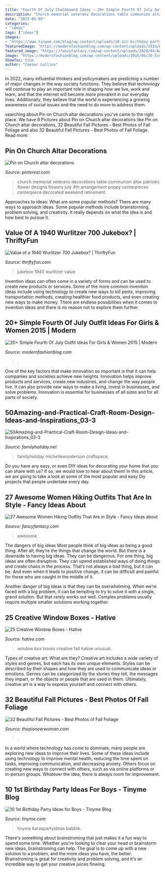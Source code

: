```yaml
---
title: "Fourth Of July Chalkboard Ideas ~ 20+ Simple Fourth Of July Outfit Ideas For Girls &amp; Women 2015"
description: "Church memorial veterans decorations table communion altar patriotic flower designs flowers july 4th arrangement poppy centerpieces centerpiece decorated weekend retirement"
date: "2023-05-09"
categories:
- "ideas"
tags: ["ideas"]
images:
- "https://www.tinyme.com/blog/wp-content/uploads/10-1st-birthday-party-ideas-for-boys/10-1st-Birthday-Party-Ideas-for-Boys-9.jpg"
featuredImage: "https://modernfashionblog.com/wp-content/uploads/2015/06/20-Simple-Fourth-Of-July-Outfit-Ideas-For-Girls-Women-2015-15.jpg"
featured_image: "https://fancyfantacy.com/wp-content/uploads/2020/04/Awesome-Women-Hiking-Outfits-That-Are-in-Style-19.jpg"
image: "https://modernfashionblog.com/wp-content/uploads/2015/06/20-Simple-Fourth-Of-July-Outfit-Ideas-For-Girls-Women-2015-15.jpg"
ShowToc: true
author: "Caesar Collins"
---
```



In 2022, many influential thinkers and policymakers are predicting a number of major changes in the way society functions. They believe that technology will continue to play an important role in shaping how we live, work and learn, and that the internet will become more prevalent in our everyday lives. Additionally, they believe that the world is experiencing a growing awareness of social issues and the need to do more to address them.

	

		
searching about Pin on Church altar decorations you've came to the right place. We have 8 Pictures about Pin on Church altar decorations like Pin on Church altar decorations, 32 Beautiful Fall Pictures - Best Photos of Fall Foliage and also 32 Beautiful Fall Pictures - Best Photos of Fall Foliage. Read more:
		
    
## Pin On Church Altar Decorations

<img loading=lazy src="https://i.pinimg.com/736x/7c/a2/ee/7ca2eee5b0df7899ceec5851ea7214fa.jpg" onerror="this.onerror=null;this.src='https://tse3.mm.bing.net/th?id=OIP.os6axHwKJ-8nVf5VeRyrpgHaNK&amp;pid=15.1';" alt="Pin on Church altar decorations">

_Source: pinterest.com_

>church memorial veterans decorations table communion altar patriotic flower designs flowers july 4th arrangement poppy centerpieces centerpiece decorated weekend retirement. 

	

Approaches to ideas: What are some popular methods?
There are many ways to approach ideas. Some popular methods include brainstorming, problem solving, and creativity. It really depends on what the idea is and how best to pursue it.

    
## Value Of A 1940 Wurlitzer 700 Jukebox? | ThriftyFun

<img loading=lazy src="https://img.thrfun.com/img/204/475/1940_wurlitzer_700_jukebox_x3.jpg" onerror="this.onerror=null;this.src='https://tse2.mm.bing.net/th?id=OIP.oZ9ngqcUPA6xnB0KpKMS-gHaJ4&amp;pid=15.1';" alt="Value of a 1940 Wurlitzer 700 Jukebox? | ThriftyFun">

_Source: thriftyfun.com_

>jukebox 1940 wurlitzer value. 

	

Invention ideas can often come in a variety of forms and can be used to create new products or services. Some of the more common invention ideas include using technology to create new ways to kill pests, improving transportation methods, creating healthier food products, and even creating new ways to make money. There are endless possibilities when it comes to invention ideas and there is no reason not to explore them further.

    
## 20+ Simple Fourth Of July Outfit Ideas For Girls &amp; Women 2015 | Modern

<img loading=lazy src="https://modernfashionblog.com/wp-content/uploads/2015/06/20-Simple-Fourth-Of-July-Outfit-Ideas-For-Girls-Women-2015-15.jpg" onerror="this.onerror=null;this.src='https://tse1.mm.bing.net/th?id=OIP.H4PtAajIW0vVT2NYX5glYQHaLH&amp;pid=15.1';" alt="20+ Simple Fourth Of July Outfit Ideas For Girls &amp; Women 2015 | Modern">

_Source: modernfashionblog.com_

>. 

	

One of the key factors that make innovation so important is that it can help companies and societies achieve new heights. Innovation helps improve products and services, create new industries, and change the way people live. It can also provide new ways to make a living, invest in businesses, and solve problems. Innovation is essential for businesses of all sizes and for all parts of society.

    
## 50Amazing-and-Practical-Craft-Room-Design-Ideas-and-Inspirations_03-3

<img loading=lazy src="https://www.familyholiday.net/wp-content/uploads/2013/12/50Amazing-and-Practical-Craft-Room-Design-Ideas-and-Inspirations_03-3.jpg" onerror="this.onerror=null;this.src='https://tse2.mm.bing.net/th?id=OIP.6KQriCB9uZUa0RsDlTlpgwHaLH&amp;pid=15.1';" alt="50Amazing-and-Practical-Craft-Room-Design-Ideas-and-Inspirations_03-3">

_Source: familyholiday.net_

>familyholiday michellewooderson craftspace. 

	

Do you have any easy, or even DIY ideas for decorating your home that you can share with us? If so, we would love to hear about them! In this article, we are going to take a look at some of the most popular and easy Diy projects that people undertake every day.

    
## 27 Awesome Women Hiking Outfits That Are In Style - Fancy Ideas About

<img loading=lazy src="https://fancyfantacy.com/wp-content/uploads/2020/04/Awesome-Women-Hiking-Outfits-That-Are-in-Style-19.jpg" onerror="this.onerror=null;this.src='https://tse4.mm.bing.net/th?id=OIP.6q1wqLAnZpVAbsJU3g3b4gHaPe&amp;pid=15.1';" alt="27 Awesome Women Hiking Outfits That Are in Style - Fancy Ideas about">

_Source: fancyfantacy.com_

>awesome. 

	

The dangers of big ideas
Most people think of big ideas as being a good thing. After all, they’re the things that change the world. But there is a downside to having big ideas. They can be dangerous.
For one thing, big ideas are often disruptive. They can upend established ways of doing things and create chaos in the process. That’s not always a bad thing, but it can be. And even when it leads to positive change, it can be difficult and painful for those who are caught in the middle of it.

Another danger of big ideas is that they can be overwhelming. When we’re faced with a big problem, it can be tempting to try to solve it with a single, grand solution. But that rarely works out well. Complex problems usually require multiple smaller solutions working together.

    
## 25 Creative Window Boxes - Hative

<img loading=lazy src="https://hative.com/wp-content/uploads/2016/04/window-box/15-window-box-ideas.jpg" onerror="this.onerror=null;this.src='https://tse1.mm.bing.net/th?id=OIP.nEBmpt4AltTKB8MxttswQQHaKM&amp;pid=15.1';" alt="25 Creative Window Boxes - Hative">

_Source: hative.com_

>window box boxes creative fall hative unusual. 

	

Types of creative art: What are they?
Creative art includes a wide variety of styles and genres, but each has its own unique elements. Styles can be described by their shapes and how they are used to communicate ideas or emotions. Genres can be categorized by the stories they tell, the messages they impart, or the objects or people that are used in them. Ultimately, creative art is a way to express yourself and connect with others.

    
## 32 Beautiful Fall Pictures - Best Photos Of Fall Foliage

<img loading=lazy src="https://hips.hearstapps.com/hmg-prod.s3.amazonaws.com/images/fall-pictures-1627510332.jpg?crop=1.00xw:0.754xh;0,0&amp;resize=1200:*" onerror="this.onerror=null;this.src='https://tse4.mm.bing.net/th?id=OIP.oWMZVDq-ej77Y-j2VpbY6QHaDt&amp;pid=15.1';" alt="32 Beautiful Fall Pictures - Best Photos of Fall Foliage">

_Source: thepioneerwoman.com_

>. 

	

In a world where technology has come to dominate, many people are exploring new ideas to improve their lives. Some of these ideas include using technology to improve mental health, reducing the time spent on tasks, improving communication, and decreasing anxiety. Others focus on creating new ways to connect with others, such as via online platforms or in-person groups. Whatever the idea, there is always room for improvement.

    
## 10 1st Birthday Party Ideas For Boys - Tinyme Blog

<img loading=lazy src="https://www.tinyme.com/blog/wp-content/uploads/10-1st-birthday-party-ideas-for-boys/10-1st-Birthday-Party-Ideas-for-Boys-9.jpg" onerror="this.onerror=null;this.src='https://tse1.mm.bing.net/th?id=OIP.u_a_8h5DWQmtcYzZcz4LrgHaLH&amp;pid=15.1';" alt="10 1st Birthday Party Ideas for Boys - Tinyme Blog">

_Source: tinyme.com_

>tinyme karaspartyideas babble. 

	

There's something about brainstroming that just makes it a fun way to spend some time. Whether you're looking to clear your head or brainstorm new ideas, brainstroming can help. The goal is to come up with a new solution to a problem, and the more ideas you have, the better. Brainstroming is great for creativity and problem solving, and it's an incredible way to get your creative juices flowing.

